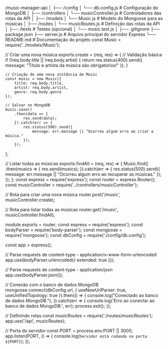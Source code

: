 /music-manager-api
│
├── /config
│   └── db.config.js      # Configuração do MongoDB
│
├── /controllers
│   └── musicController.js # Controladores das rotas da API
│
├── /models
│   └── Music.js           # Modelo do Mongoose para as músicas
│
├── /routes
│   └── musicRoutes.js     # Definição das rotas da API
│
├── /tests                 # Testes (opcional)
│   └── music.test.js
│
├── .gitignore
├── package.json
├── server.js              # Arquivo principal do servidor Express
└── README.md              # Documentação do projeto
const Music = require('../models/Music');

// Criar uma nova música
exports.create = (req, res) => {
    // Validação básica
    if (!req.body.title || !req.body.artist) {
        return res.status(400).send({ message: "Título e artista da música são obrigatórios!" });
    }

    // Criação de uma nova instância de Music
    const music = new Music({
        title: req.body.title,
        artist: req.body.artist,
        genre: req.body.genre
    });

    // Salvar no MongoDB
    music.save()
        .then(data => {
            res.send(data);
        }).catch(err => {
            res.status(500).send({
                message: err.message || "Ocorreu algum erro ao criar a música."
            });
        });
};

// Listar todas as músicas
exports.findAll = (req, res) => {
    Music.find()
        .then(musics => {
            res.send(musics);
        }).catch(err => {
            res.status(500).send({
                message: err.message || "Ocorreu algum erro ao recuperar as músicas."
            });
        });
};
const express = require('express');
const router = express.Router();
const musicController = require('../controllers/musicController');

// Rota para criar uma nova música
router.post('/music', musicController.create);

// Rota para listar todas as músicas
router.get('/music', musicController.findAll);

module.exports = router;
const express = require('express');
const bodyParser = require('body-parser');
const mongoose = require('mongoose');
const dbConfig = require('./config/db.config');

const app = express();

// Parse requests de content-type - application/x-www-form-urlencoded
app.use(bodyParser.urlencoded({ extended: true }));

// Parse requests de content-type - application/json
app.use(bodyParser.json());

// Conexão com o banco de dados MongoDB
mongoose.connect(dbConfig.url, {
    useNewUrlParser: true,
    useUnifiedTopology: true
}).then(() => {
    console.log("Conectado ao banco de dados MongoDB.");
}).catch(err => {
    console.log('Erro ao conectar ao banco de dados MongoDB:', err);
    process.exit();
});

// Definindo rotas
const musicRoutes = require('./routes/musicRoutes');
app.use('/api', musicRoutes);

// Porta do servidor
const PORT = process.env.PORT || 3000;
app.listen(PORT, () => {
    console.log(`Servidor está rodando na porta ${PORT}`);
});
